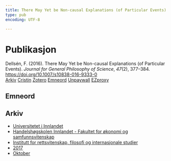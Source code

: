 ```yaml
---
title: There May Yet be Non-causal Explanations (of Particular Events)
type: pub
encoding: UTF-8

---
```

<h1>Publikasjon</h1>
<article id="csl-bib-container-7QBQLKW9" class="csl-bib-container">
  <div class="csl-bib-body"> <div class="csl-entry">Dellsén, F. (2016). There May Yet be Non-causal Explanations (of Particular Events). <i>Journal for General Philosophy of Science</i>, <i>47</i>(2), 377–384. <a href="https://doi.org/10.1007/s10838-016-9333-0">https://doi.org/10.1007/s10838-016-9333-0</a></div> </div>
  <div class="csl-bib-buttons">
    <a href="#taxonomy-article-7QBQLKW9" alt="archive" class="csl-bib-button">Arkiv</a>
    <a href="https://app.cristin.no/results/show.jsf?id=1503964" alt="Cristin" class="csl-bib-button">Cristin</a>
    <a href="http://zotero.org/groups/5881554/items/7QBQLKW9" alt="Zotero" class="csl-bib-button">Zotero</a>
    <a href="#keywords-article-7QBQLKW9" alt="keywords" class="csl-bib-button">Emneord</a>
    <a href="https://researchrepository.ucd.ie/bitstream/10197/8169/1/DELTMY-2.1.pdf" alt="Unpaywall" class="csl-bib-button">Unpaywall</a>
    <a href="https://researchrepository.ucd.ie/bitstream/10197/8169/1/DELTMY-2.1.pdf" alt="EZproxy" class="csl-bib-button">EZproxy</a>
  </div>
  <div id="csl-bib-meta-container-7QBQLKW9"></div>
</article>
<div id="csl-bib-meta-7QBQLKW9" class="csl-bib-meta">
  <article id="keywords-article-7QBQLKW9" class="keywords-article">
    <h1>Emneord</h1>
    
  </article>
  <article id="taxonomy-article-7QBQLKW9" class="taxonomy-article">
    <h1>Arkiv</h1>
    <ul>
      <li><a href="{{< params subfolder >}}nn/archive/?key=3DCRN523">Universitetet i Innlandet</a></li>
      <li><a href="{{< params subfolder >}}nn/archive/?key=DU8Q9LN9">Handelshøgskolen Innlandet - Fakultet for økonomi og samfunnsvitenskap</a></li>
      <li><a href="{{< params subfolder >}}nn/archive/?key=ITYAG68H">Institutt for rettsvitenskap, filosofi og internasjonale studier</a></li>
      <li><a href="{{< params subfolder >}}nn/archive/?key=XDLKZVSJ">2017</a></li>
      <li><a href="{{< params subfolder >}}nn/archive/?key=W8I2DF74">Oktober</a></li>
    </ul>
  </article>
</div>
